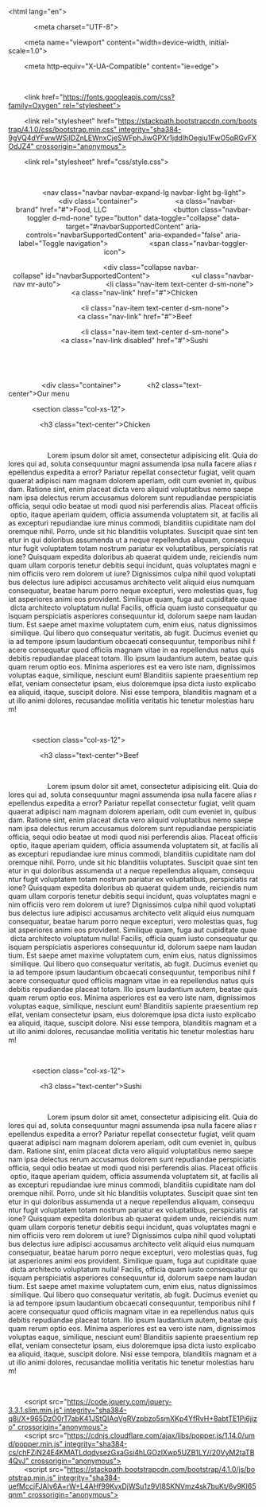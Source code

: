 <!DOCTYPE html> 
  
 <html lang="en"> 
  
     <head> 
         <meta charset="UTF-8"> 
  
         <meta name="viewport" content="width=device-width, initial-scale=1.0"> 
  
         <meta http-equiv="X-UA-Compatible" content="ie=edge"> 
  
         <title>Menu</title> 
  
         <link href="https://fonts.googleapis.com/css?family=Oxygen" rel="stylesheet"> 
  
         <link rel="stylesheet" href="https://stackpath.bootstrapcdn.com/bootstrap/4.1.0/css/bootstrap.min.css" integrity="sha384-9gVQ4dYFwwWSjIDZnLEWnxCjeSWFphJiwGPXr1jddIhOegiu1FwO5qRGvFXOdJZ4" crossorigin="anonymous"> 
  
         <link rel="stylesheet" href="css/style.css"> 
     </head> 
  
     <body> 
         <header> 
            <nav class="navbar navbar-expand-lg navbar-light bg-light"> 
               <div class="container"> 
                   <a class="navbar-brand" href="#">Food, LLC</a> 
                
                   <button class="navbar-toggler d-md-none" type="button" data-toggle="collapse" data-target="#navbarSupportedContent" aria-controls="navbarSupportedContent" aria-expanded="false" aria-label="Toggle navigation"> 
                     <span class="navbar-toggler-icon"></span> 
                   </button> 
  
                   <div class="collapse navbar-collapse" id="navbarSupportedContent"> 
                     <ul class="navbar-nav mr-auto"> 
                       <li class="nav-item text-center d-sm-none"> 
                         <a class="nav-link" href="#">Chicken</a> 
                       </li> 
  
                       <li class="nav-item text-center d-sm-none"> 
                         <a class="nav-link" href="#">Beef</a> 
                       </li> 
  
                       <li class="nav-item text-center d-sm-none"> 
                         <a class="nav-link disabled" href="#">Sushi</a> 
                       </li> 
                     </ul> 
                   </div> 
               </div> 
             </nav> 
         </header> 
          
         <div class="container"> 
             <h2 class="text-center">Our menu</h2> 
  
             <section class="col-xs-12"> 
  
                 <h3 class="text-center">Chicken</h3> 
  
                 <p> 
                     Lorem ipsum dolor sit amet, consectetur adipisicing elit. Quia dolores qui ad, soluta consequuntur magni assumenda ipsa nulla facere alias repellendus expedita a error? Pariatur repellat consectetur fugiat, velit quam quaerat adipisci nam magnam dolorem aperiam, odit cum eveniet in, quibusdam. Ratione sint, enim placeat dicta vero aliquid voluptatibus nemo saepe nam ipsa delectus rerum accusamus dolorem sunt repudiandae perspiciatis officia, sequi odio beatae ut modi quod nisi perferendis alias. Placeat officiis optio, itaque aperiam quidem, officia assumenda voluptatem sit, at facilis alias excepturi repudiandae iure minus commodi, blanditiis cupiditate nam doloremque nihil. Porro, unde sit hic blanditiis voluptates. Suscipit quae sint tenetur in qui doloribus assumenda ut a neque repellendus aliquam, consequuntur fugit voluptatem totam nostrum pariatur ex voluptatibus, perspiciatis ratione? Quisquam expedita doloribus ab quaerat quidem unde, reiciendis numquam ullam corporis tenetur debitis sequi incidunt, quas voluptates magni enim officiis vero rem dolorem ut iure? Dignissimos culpa nihil quod voluptatibus delectus iure adipisci accusamus architecto velit aliquid eius numquam consequatur, beatae harum porro neque excepturi, vero molestias quas, fugiat asperiores animi eos provident. Similique quam, fuga aut cupiditate quae dicta architecto voluptatum nulla! Facilis, officia quam iusto consequatur quisquam perspiciatis asperiores consequuntur id, dolorum saepe nam laudantium. Est saepe amet maxime voluptatem cum, enim eius, natus dignissimos similique. Qui libero quo consequatur veritatis, ab fugit. Ducimus eveniet quia ad tempore ipsum laudantium obcaecati consequuntur, temporibus nihil facere consequatur quod officiis magnam vitae in ea repellendus natus quis debitis repudiandae placeat totam. Illo ipsum laudantium autem, beatae quisquam rerum optio eos. Minima asperiores est ea vero iste nam, dignissimos voluptas eaque, similique, nesciunt eum! Blanditiis sapiente praesentium repellat, veniam consectetur ipsam, eius doloremque ipsa dicta iusto explicabo ea aliquid, itaque, suscipit dolore. Nisi esse tempora, blanditiis magnam et aut illo animi dolores, recusandae mollitia veritatis hic tenetur molestias harum! 
                 </p> 
  
             </section> 
  
             <section class="col-xs-12"> 
  
                 <h3 class="text-center">Beef</h3> 
  
                 <p> 
                     Lorem ipsum dolor sit amet, consectetur adipisicing elit. Quia dolores qui ad, soluta consequuntur magni assumenda ipsa nulla facere alias repellendus expedita a error? Pariatur repellat consectetur fugiat, velit quam quaerat adipisci nam magnam dolorem aperiam, odit cum eveniet in, quibusdam. Ratione sint, enim placeat dicta vero aliquid voluptatibus nemo saepe nam ipsa delectus rerum accusamus dolorem sunt repudiandae perspiciatis officia, sequi odio beatae ut modi quod nisi perferendis alias. Placeat officiis optio, itaque aperiam quidem, officia assumenda voluptatem sit, at facilis alias excepturi repudiandae iure minus commodi, blanditiis cupiditate nam doloremque nihil. Porro, unde sit hic blanditiis voluptates. Suscipit quae sint tenetur in qui doloribus assumenda ut a neque repellendus aliquam, consequuntur fugit voluptatem totam nostrum pariatur ex voluptatibus, perspiciatis ratione? Quisquam expedita doloribus ab quaerat quidem unde, reiciendis numquam ullam corporis tenetur debitis sequi incidunt, quas voluptates magni enim officiis vero rem dolorem ut iure? Dignissimos culpa nihil quod voluptatibus delectus iure adipisci accusamus architecto velit aliquid eius numquam consequatur, beatae harum porro neque excepturi, vero molestias quas, fugiat asperiores animi eos provident. Similique quam, fuga aut cupiditate quae dicta architecto voluptatum nulla! Facilis, officia quam iusto consequatur quisquam perspiciatis asperiores consequuntur id, dolorum saepe nam laudantium. Est saepe amet maxime voluptatem cum, enim eius, natus dignissimos similique. Qui libero quo consequatur veritatis, ab fugit. Ducimus eveniet quia ad tempore ipsum laudantium obcaecati consequuntur, temporibus nihil facere consequatur quod officiis magnam vitae in ea repellendus natus quis debitis repudiandae placeat totam. Illo ipsum laudantium autem, beatae quisquam rerum optio eos. Minima asperiores est ea vero iste nam, dignissimos voluptas eaque, similique, nesciunt eum! Blanditiis sapiente praesentium repellat, veniam consectetur ipsam, eius doloremque ipsa dicta iusto explicabo ea aliquid, itaque, suscipit dolore. Nisi esse tempora, blanditiis magnam et aut illo animi dolores, recusandae mollitia veritatis hic tenetur molestias harum! 
                 </p> 
  
             </section> 
  
             <section class="col-xs-12"> 
  
                 <h3 class="text-center">Sushi</h3> 
  
                 <p> 
                     Lorem ipsum dolor sit amet, consectetur adipisicing elit. Quia dolores qui ad, soluta consequuntur magni assumenda ipsa nulla facere alias repellendus expedita a error? Pariatur repellat consectetur fugiat, velit quam quaerat adipisci nam magnam dolorem aperiam, odit cum eveniet in, quibusdam. Ratione sint, enim placeat dicta vero aliquid voluptatibus nemo saepe nam ipsa delectus rerum accusamus dolorem sunt repudiandae perspiciatis officia, sequi odio beatae ut modi quod nisi perferendis alias. Placeat officiis optio, itaque aperiam quidem, officia assumenda voluptatem sit, at facilis alias excepturi repudiandae iure minus commodi, blanditiis cupiditate nam doloremque nihil. Porro, unde sit hic blanditiis voluptates. Suscipit quae sint tenetur in qui doloribus assumenda ut a neque repellendus aliquam, consequuntur fugit voluptatem totam nostrum pariatur ex voluptatibus, perspiciatis ratione? Quisquam expedita doloribus ab quaerat quidem unde, reiciendis numquam ullam corporis tenetur debitis sequi incidunt, quas voluptates magni enim officiis vero rem dolorem ut iure? Dignissimos culpa nihil quod voluptatibus delectus iure adipisci accusamus architecto velit aliquid eius numquam consequatur, beatae harum porro neque excepturi, vero molestias quas, fugiat asperiores animi eos provident. Similique quam, fuga aut cupiditate quae dicta architecto voluptatum nulla! Facilis, officia quam iusto consequatur quisquam perspiciatis asperiores consequuntur id, dolorum saepe nam laudantium. Est saepe amet maxime voluptatem cum, enim eius, natus dignissimos similique. Qui libero quo consequatur veritatis, ab fugit. Ducimus eveniet quia ad tempore ipsum laudantium obcaecati consequuntur, temporibus nihil facere consequatur quod officiis magnam vitae in ea repellendus natus quis debitis repudiandae placeat totam. Illo ipsum laudantium autem, beatae quisquam rerum optio eos. Minima asperiores est ea vero iste nam, dignissimos voluptas eaque, similique, nesciunt eum! Blanditiis sapiente praesentium repellat, veniam consectetur ipsam, eius doloremque ipsa dicta iusto explicabo ea aliquid, itaque, suscipit dolore. Nisi esse tempora, blanditiis magnam et aut illo animi dolores, recusandae mollitia veritatis hic tenetur molestias harum! 
                 </p> 
  
             </section> 
         </div> 
  
  
  
         <script src="https://code.jquery.com/jquery-3.3.1.slim.min.js" integrity="sha384-q8i/X+965DzO0rT7abK41JStQIAqVgRVzpbzo5smXKp4YfRvH+8abtTE1Pi6jizo" crossorigin="anonymous"></script> 
          
         <script src="https://cdnjs.cloudflare.com/ajax/libs/popper.js/1.14.0/umd/popper.min.js" integrity="sha384-cs/chFZiN24E4KMATLdqdvsezGxaGsi4hLGOzlXwp5UZB1LY//20VyM2taTB4QvJ" crossorigin="anonymous"></script> 
          
         <script src="https://stackpath.bootstrapcdn.com/bootstrap/4.1.0/js/bootstrap.min.js" integrity="sha384-uefMccjFJAIv6A+rW+L4AHf99KvxDjWSu1z9VI8SKNVmz4sk7buKt/6v9KI65qnm" crossorigin="anonymous"></script> 
     </body> 
 </html>
